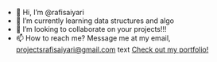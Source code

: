 - 👋 Hi, I’m @rafisaiyari
- 🌱 I’m currently learning data structures and algo
- 💞️ I’m looking to collaborate on your projects!!!
- 📫 How to reach me? Message me at my email, projectsrafisaiyari@gmail.com
text
[Check out my portfolio!](https://portfolio-vite-react-dpsfkdzgb-rafisaiyaris-projects.vercel.app/)
<!---
rafisaiyari/rafisaiyari is a ✨ special ✨ repository because its `README.md` (this file) appears on your GitHub profile.
You can click the Preview link to take a look at your changes.
--->
